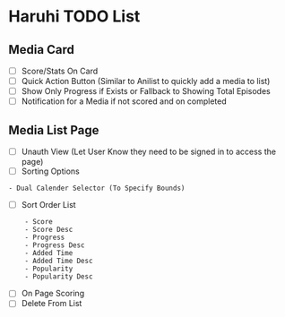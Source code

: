 # Haruhi TODO List

## Media Card

- [ ] Score/Stats On Card
- [ ] Quick Action Button (Similar to Anilist to quickly add a media to list)
- [ ] Show Only Progress if Exists or Fallback to Showing Total Episodes
- [ ] Notification for a Media if not scored and on completed

## Media List Page

- [ ] Unauth View (Let User Know they need to be signed in to access the page)
- [ ] Sorting Options

```
- Dual Calender Selector (To Specify Bounds)
```

- [ ] Sort Order List

```
    - Score
    - Score Desc
    - Progress
    - Progress Desc
    - Added Time
    - Added Time Desc
    - Popularity
    - Popularity Desc
```

- [ ] On Page Scoring
- [ ] Delete From List
